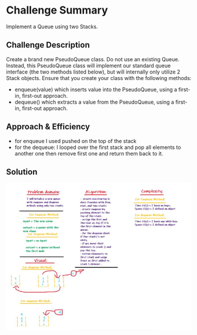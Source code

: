 # Challenge Summary
Implement a Queue using two Stacks.

## Challenge Description
Create a brand new PseudoQueue class. Do not use an existing Queue. Instead, this PseudoQueue class will implement our standard queue interface (the two methods listed below), but will internally only utilize 2 Stack objects. Ensure that you create your class with the following methods:
  * enqueue(value) which inserts value into the PseudoQueue, using a first-in, first-out approach.
  * dequeue() which extracts a value from the PseudoQueue, using a first-in, first-out approach.


## Approach & Efficiency
- for enqueue I used pushed on the top of the stack 
- for the dequeue: I looped over the first stack and pop all elements to another one then remove first one and return them back to it.


## Solution
![Whiteboard](./whiteboard.jpg)